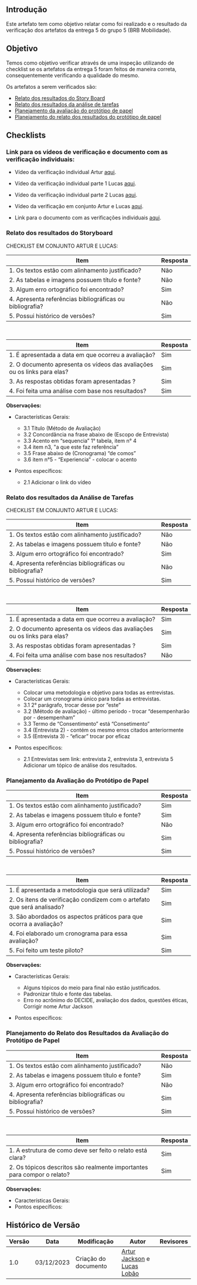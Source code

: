 ## Introdução

Este artefato tem como objetivo relatar como foi realizado e o resultado da verificação dos artefatos da entrega 5 do grupo 5 (BRB Mobilidade).

## Objetivo

Temos como objetivo verificar através de uma inspeção utilizando de checklist se os artefatos da entrega 5 foram feitos de maneira correta, consequentemente verificando a qualidade do mesmo.

Os artefatos a serem verificados são:

- [Relato dos resultados do Story Board]()
- [Relato dos resultados da análise de tarefas]()
- [Planejamento da avaliação do protótipo de papel]()
- [Planejamento do relato dos resultados do protótipo de papel]()

## Checklists

### Link para os vídeos de verificação e documento com as verificação individuais:

- Vídeo da verificação individual Artur [aqui](https://youtu.be/T_eL1xadglo).
- Vídeo da verificação individual parte 1 Lucas [aqui](https://youtu.be/_njdyqm8ZOk).
- Vídeo da verificação individual parte 2 Lucas [aqui](https://youtu.be/m-YxmyIfkYs).
- Vídeo da verificação em conjunto Artur e Lucas [aqui](https://youtu.be/mGiCAbUyfew).

- Link para o documento com as verificações individuais [aqui](https://docs.google.com/document/d/1Vasmbl-JN62zJpTcRp5HuRxURR7mQ_dNdd49U0H3XCU/edit?usp=sharing).

### Relato dos resultados do Storyboard

CHECKLIST EM CONJUNTO ARTUR E LUCAS:

|Item|Resposta|
|----|--------|
|1. Os textos estão com alinhamento justificado?| Não|
|2. As tabelas e imagens possuem título e fonte?| Não|
|3. Algum erro ortográfico foi encontrado?| Sim|
|4. Apresenta referências bibliográficas ou bibliografia?| Não|
|5. Possui histórico de versões?|Sim|

</br>

|Item|Resposta|
|----|--------|
|1. É apresentada a data em que ocorreu a avaliação?| Sim|
|2. O documento apresenta os vídeos das avaliações ou os links para elas?| Sim|
|3. As respostas obtidas foram apresentadas ?| Sim|
|4. Foi feita uma análise com base nos resultados?| Sim|

**Observações:**

- Características Gerais:
  - 3.1 Título (Método de Avaliação)
  - 3.2 Concordância na frase abaixo de (Escopo de Entrevista)
  - 3.3 Acento em “sequencia”  1° tabela, item n° 4
  - 3.4 item n3, "a que este faz referência”
  - 3.5 Frase abaixo de (Cronograma) “de comos”
  - 3.6 item n°5 - “Experiencia” - colocar o acento

- Pontos específicos:
  - 2.1 Adicionar o link do vídeo

### Relato dos resultados da Análise de Tarefas

CHECKLIST EM CONJUNTO ARTUR E LUCAS:

|Item|Resposta|
|----|--------|
|1. Os textos estão com alinhamento justificado?| Não|
|2. As tabelas e imagens possuem título e fonte?| Não|
|3. Algum erro ortográfico foi encontrado?| Sim|
|4. Apresenta referências bibliográficas ou bibliografia?| Não|
|5. Possui histórico de versões?|Sim|

</br>

|Item|Resposta|
|----|--------|
|1. É apresentada a data em que ocorreu a avaliação?| Sim|
|2. O documento apresenta os vídeos das avaliações ou os links para elas?| Sim|
|3. As respostas obtidas foram apresentadas ?| Sim|
|4. Foi feita uma análise com base nos resultados?| Não|

**Observações:**

- Características Gerais:
  - Colocar uma metodologia e objetivo para todas as entrevistas.
  - Colocar um cronograma único para todas as entrevistas.
  - 3.1 2° parágrafo, trocar desse por “este”
  - 3.2 (Método de avaliação) - último período - trocar “desempenharão por - desempenham”
  - 3.3 Termo de “Consentimento” está “Consetimento”
  - 3.4 (Entrevista 2) - contém os mesmo erros citados anteriormente
  - 3.5 (Entrevista 3) - “eficar” trocar por eficaz

- Pontos específicos:
  - 2.1 Entrevistas sem link: entrevista 2, entrevista 3, entrevista 5
Adicionar um tópico de análise dos resultados.

### Planejamento da Avaliação do Protótipo de Papel

|Item|Resposta|
|----|--------|
|1. Os textos estão com alinhamento justificado? |Sim|
|2. As tabelas e imagens possuem título e fonte? |Sim|
|3. Algum erro ortográfico foi encontrado? |Não|
|4. Apresenta referências bibliográficas ou bibliografia? |Sim|
|5. Possui histórico de versões? |Sim|

</br>

|Item|Resposta|
|----|--------|
|1. É apresentada a metodologia que será utilizada? |Sim|
|2. Os itens de verificação condizem com o artefato que será analisado? |Sim|
|3. São abordados os aspectos práticos para que ocorra a avaliação? |Sim|
|4. Foi elaborado um cronograma para essa avaliação? |Sim|
|5. Foi feito um teste piloto? |Sim|

**Observações:**

- Características Gerais:
  - Alguns tópicos do meio para final não estão justificados.
  - Padronizar título e fonte das tabelas.
  - Erro no acrônimo do DECIDE, avaliação dos dados, questões éticas, Corrigir nome Artur Jackson

- Pontos específicos:

### Planejamento do Relato dos Resultados da Avaliação do Protótipo de Papel

|Item|Resposta|
|----|--------|
|1. Os textos estão com alinhamento justificado? |Não|
|2. As tabelas e imagens possuem título e fonte? |Sim|
|3. Algum erro ortográfico foi encontrado? |Não|
|4. Apresenta referências bibliográficas ou bibliografia? |Sim|
|5. Possui histórico de versões? |Sim|

</br>

|Item|Resposta|
|----|--------|
|1. A estrutura de como deve ser feito o relato está clara? |Sim|
|2. Os tópicos descritos são realmente importantes para compor o relato? |Sim|

**Observações:**

- Características Gerais:
- Pontos específicos:

## Histórico de Versão

| Versão | Data       | Modificação                             | Autor                         | Revisores                         |
| ------ | ---------- | --------------------------------------- | ----------------------------- | ----------------------------- |
|    1.0   |   03/12/2023   |   Criação do documento | [Artur Jackson](https://github.com/artur-jack) e [Lucas Lobão](https://github.com/lucaslobao-18)| []() |